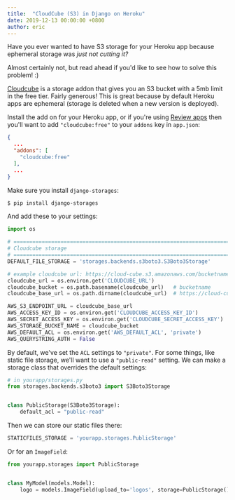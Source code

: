 ```yaml
---
title:  "CloudCube (S3) in Django on Heroku"
date: 2019-12-13 00:00:00 +0800
author: eric
---
```


Have you ever wanted to have S3 storage for your Heroku app because ephemeral storage was _just not cutting it?_

Almost certainly not, but read ahead if you'd like to see how to solve this problem! :)

<!--more-->

[Cloudcube](https://elements.heroku.com/addons/cloudcube) is a storage addon that gives you an S3 bucket with 
a 5mb limit in the free tier. Fairly generous! This is great because by default Heroku apps are ephemeral (storage
is deleted when a new version is deployed). 

Install the add on for your Heroku app, or if you're using 
[Review apps](https://devcenter.heroku.com/articles/github-integration-review-apps) then you'll 
want to add `"cloudcube:free"` to your `addons` key in `app.json`:

```json
{
  ...
  "addons": [
    "cloudcube:free"
  ],
  ...
}
``` 

Make sure you install `django-storages`:

```bash
$ pip install django-storages
```

And add these to your settings:

```python
import os

# =============================================================================
# Cloudcube storage
# =============================================================================
DEFAULT_FILE_STORAGE = 'storages.backends.s3boto3.S3Boto3Storage'

# example cloudcube url: https://cloud-cube.s3.amazonaws.com/bucketname
cloudcube_url = os.environ.get('CLOUDCUBE_URL')
cloudcube_bucket = os.path.basename(cloudcube_url)   # bucketname
cloudcube_base_url = os.path.dirname(cloudcube_url)  # https://cloud-cube.s3.amazonaws.com/ 

AWS_S3_ENDPOINT_URL = cloudcube_base_url
AWS_ACCESS_KEY_ID = os.environ.get('CLOUDCUBE_ACCESS_KEY_ID')
AWS_SECRET_ACCESS_KEY = os.environ.get('CLOUDCUBE_SECRET_ACCESS_KEY')
AWS_STORAGE_BUCKET_NAME = cloudcube_bucket
AWS_DEFAULT_ACL = os.environ.get('AWS_DEFAULT_ACL', 'private')
AWS_QUERYSTRING_AUTH = False
```

By default, we've set the `ACL` settings to `"private"`. For some things, like static file storage,
we'll want to use a `"public-read"` setting. We can make a storage class that overrides
the default settings:

```python
# in yourapp/storages.py
from storages.backends.s3boto3 import S3Boto3Storage


class PublicStorage(S3Boto3Storage):
    default_acl = "public-read"
```

Then we can store our static files there:

```python
STATICFILES_STORAGE = 'yourapp.storages.PublicStorage'
```

Or for an `ImageField`:

```python
from yourapp.storages import PublicStorage


class MyModel(models.Model):
    logo = models.ImageField(upload_to='logos', storage=PublicStorage())
```